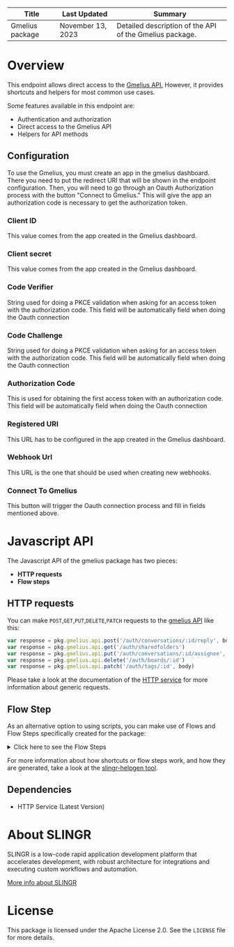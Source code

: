 <table class="table" style="margin-top: 10px">
    <thead>
    <tr>
        <th>Title</th>
        <th>Last Updated</th>
        <th>Summary</th>
    </tr>
    </thead>
    <tbody>
    <tr>
        <td>Gmelius package</td>
        <td>November 13, 2023</td>
        <td>Detailed description of the API of the Gmelius package.</td>
    </tr>
    </tbody>
</table>

# Overview

This endpoint allows direct access to the [Gmelius API.](https://developers.gmelius.com/)
However, it provides shortcuts and helpers for most common use cases.

Some features available in this endpoint are:

- Authentication and authorization
- Direct access to the Gmelius API
- Helpers for API methods

## Configuration

To use the Gmelius, you must create an app in the gmelius dashboard.
There you need to put the redirect URI that will be shown in the endpoint configuration.
Then, you will need to go through an Oauth Authorization process with the button "Connect to Gmelius."
This will give the app an authorization code is necessary to get the authorization token.

### Client ID

This value comes from the app created in the Gmelius dashboard.

### Client secret

This value comes from the app created in the Gmelius dashboard.

### Code Verifier

String used for doing a PKCE validation when asking for an access token with the authorization code. This field will be automatically field when doing the Oauth connection

### Code Challenge

String used for doing a PKCE validation when asking for an access token with the authorization code. This field will be automatically field when doing the Oauth connection

### Authorization Code

This is used for obtaining the first access token with an authorization code. This field will be automatically field when doing the Oauth connection

### Registered URI

This URL has to be configured in the app created in the Gmelius dashboard.

### Webhook Url

This URL is the one that should be used when creating new webhooks.

### Connect To Gmelius

This button will trigger the Oauth connection process and fill in fields mentioned above.

# Javascript API

The Javascript API of the gmelius package has two pieces:

- **HTTP requests**
- **Flow steps**

## HTTP requests
You can make `POST`,`GET`,`PUT`,`DELETE`,`PATCH` requests to the [gmelius API](https://developers.gmelius.com/#gmelius-api-documentation) like this:
```javascript
var response = pkg.gmelius.api.post('/auth/conversations/:id/reply', body)
var response = pkg.gmelius.api.get('/auth/sharedfolders')
var response = pkg.gmelius.api.put('/auth/conversations/:id/assignee', body)
var response = pkg.gmelius.api.delete('/auth/boards/:id')
var response = pkg.gmelius.api.patch('/auth/tags/:id', body)
```

Please take a look at the documentation of the [HTTP service](https://github.com/slingr-stack/http-service)
for more information about generic requests.

## Flow Step

As an alternative option to using scripts, you can make use of Flows and Flow Steps specifically created for the package:
<details>
    <summary>Click here to see the Flow Steps</summary>

<br>

### Generic Flow Step

Generic flow step for full use of the entire package and its services.

<h3>Inputs</h3>

<table>
    <thead>
    <tr>
        <th>Label</th>
        <th>Type</th>
        <th>Required</th>
        <th>Default</th>
        <th>Visibility</th>
        <th>Description</th>
    </tr>
    </thead>
    <tbody>
    <tr>
        <td>URL (Method)</td>
        <td>choice</td>
        <td>yes</td>
        <td> - </td>
        <td>Always</td>
        <td>
            This is the http method to be used against the endpoint. <br>
            Possible values are: <br>
            <i><strong>POST,GET,PUT,DELETE,PATCH</strong></i>
        </td>
    </tr>
    <tr>
        <td>URL (Path)</td>
        <td>choice</td>
        <td>yes</td>
        <td> - </td>
        <td>Always</td>
        <td>
            The url to which this endpoint will send the request. This is the exact service to which the http request will be made. <br>
            Possible values are: <br>
            <i><strong>/token/introspection<br>/token/revocation<br>/auth/boards<br>/auth/boards/{id}/columns<br>/auth/boards/cards<br>/auth/boards/cards/{id}/tags<br>/auth/conversations/{id}/notes<br>/auth/conversations/{id}/reply<br>/auth/conversations/{id}/tags<br>/auth/sequences/enroll/{id}<br>/auth/notes<br>/auth/webhooks<br>/me<br>/auth/boards<br>/auth/boards/{id}<br>/auth/boards/{id}/columns<br>/auth/boards/columns/{id}<br>/auth/boards/{id}/cards<br>/auth/boards/cards/{id}<br>/auth/sharedfolders<br>/auth/sharedfolders/{id}<br>/auth/sharedfolders/{id}/conversations<br>/auth/conversations/{id}<br>/auth/sequences<br>/auth/sequences/{id}<br>/auth/webhooks<br>/auth/webhooks/{id}<br>/auth/events<br>/auth/boards/{id}<br>/auth/conversations/{id}/assignee<br>/auth/conversations/{id}/status<br>/auth/notes/{id}<br>/auth/boards/{id}<br>/auth/boards/columns/{id}<br>/auth/boards/cards/{id}<br>/auth/boards/cards/{id}/tags/{tagId}<br>/auth/sequences/disenroll/{id}<br>/auth/notes/{id}<br>/auth/webhooks/{id}<br>/auth/boards/columns/{id}<br>/auth/boards/cards/{id}<br>/auth/tags/{id}<br></strong></i>
        </td>
    </tr>
    <tr>
        <td>Headers</td>
        <td>keyValue</td>
        <td>no</td>
        <td> - </td>
        <td>Always</td>
        <td>
            Used when you want to have a custom http header for the request.
        </td>
    </tr>
    <tr>
        <td>Query Params</td>
        <td>keyValue</td>
        <td>no</td>
        <td> - </td>
        <td>Always</td>
        <td>
            Used when you want to have a custom query params for the http call.
        </td>
    </tr>
    <tr>
        <td>Body</td>
        <td>json</td>
        <td>no</td>
        <td> - </td>
        <td>Always</td>
        <td>
            A payload of data can be sent to the server in the body of the request.
        </td>
    </tr>
    <tr>
        <td>Event</td>
        <td>dropDown</td>
        <td>no</td>
        <td> - </td>
        <td>Always</td>
        <td>
            Used to define event after the call. <br>
            Possible values are: <br>
            File Downloaded
        </td>
    </tr>
    <tr>
        <td>Override Settings</td>
        <td>boolean</td>
        <td>no</td>
        <td> false </td>
        <td>Always</td>
        <td></td>
    </tr>
    <tr>
        <td>Follow Redirect</td>
        <td>boolean</td>
        <td>no</td>
        <td> false </td>
        <td> overrideSettings </td>
        <td>Indicates that the resource has to be downloaded into a file instead of returning it in the response.</td>
    </tr>
    <tr>
        <td>Download</td>
        <td>boolean</td>
        <td>no</td>
        <td> false </td>
        <td> overrideSettings </td>
        <td>If true the method won't return until the file has been downloaded, and it will return all the information of the file.</td>
    </tr>
    <tr>
        <td>File name</td>
        <td>text</td>
        <td>no</td>
        <td></td>
        <td> overrideSettings </td>
        <td>If provided, the file will be stored with this name. If empty the file name will be calculated from the URL.</td>
    </tr>
    <tr>
        <td>Full response</td>
        <td> boolean </td>
        <td>no</td>
        <td> false </td>
        <td> overrideSettings </td>
        <td>Include extended information about response</td>
    </tr>
    <tr>
        <td>Connection Timeout</td>
        <td> number </td>
        <td>no</td>
        <td> 5000 </td>
        <td> overrideSettings </td>
        <td>Connect a timeout interval, in milliseconds (0 = infinity).</td>
    </tr>
    <tr>
        <td>Read Timeout</td>
        <td> number </td>
        <td>no</td>
        <td> 60000 </td>
        <td> overrideSettings </td>
        <td>Read a timeout interval, in milliseconds (0 = infinity).</td>
    </tr>
    </tbody>
</table>

<h3>Outputs</h3>

<table>
    <thead>
    <tr>
        <th>Name</th>
        <th>Type</th>
        <th>Description</th>
    </tr>
    </thead>
    <tbody>
    <tr>
        <td>response</td>
        <td>object</td>
        <td>
            Object resulting from the response to the endpoint call.
        </td>
    </tr>
    </tbody>
</table>


</details>

For more information about how shortcuts or flow steps work, and how they are generated, take a look at the [slingr-helpgen tool](https://github.com/slingr-stack/slingr-helpgen).

## Dependencies
* HTTP Service (Latest Version)

# About SLINGR

SLINGR is a low-code rapid application development platform that accelerates development, with robust architecture for integrations and executing custom workflows and automation.

[More info about SLINGR](https://slingr.io)

# License

This package is licensed under the Apache License 2.0. See the `LICENSE` file for more details.

